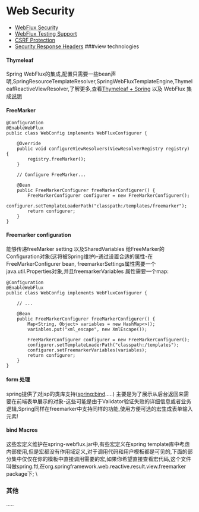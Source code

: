# Web Security
- [WebFlux Security](https://docs.spring.io/spring-security/site/docs/current/reference/html5/#jc-webflux)
- [WebFlux Testing Support](https://docs.spring.io/spring-security/site/docs/current/reference/html5/#test-webflux)
- [CSRF Protection](https://docs.spring.io/spring-security/site/docs/current/reference/html5/#csrf)
- [Security Response Headers](https://docs.spring.io/spring-security/site/docs/current/reference/html5/#headers)
###view technologies
#### Thymeleaf
Spring WebFlux的集成,配置只需要一些bean声明,SpringResourceTemplateResolver,SpringWebFluxTemplateEngine,ThymeleafReactiveViewResolver,了解更多,查看[Thymeleaf + Spring](https://www.thymeleaf.org/documentation.html) 以及 WebFlux 集成[说明](http://forum.thymeleaf.org/Thymeleaf-3-0-8-JUST-PUBLISHED-td4030687.html)
#### FreeMarker
```text
@Configuration
@EnableWebFlux
public class WebConfig implements WebFluxConfigurer {

    @Override
    public void configureViewResolvers(ViewResolverRegistry registry) {
        registry.freeMarker();
    }

    // Configure FreeMarker...

    @Bean
    public FreeMarkerConfigurer freeMarkerConfigurer() {
        FreeMarkerConfigurer configurer = new FreeMarkerConfigurer();
        configurer.setTemplateLoaderPath("classpath:/templates/freemarker");
        return configurer;
    }
}
```
#### Freemarker configuration
能够传递freeMarker setting 以及SharedVariables 给FreeMarker的Configuration对象(这将被Spring维护)-通过设置合适的属性-在FreeMarkerConfigurer bean, freemarkerSettings属性需要一个java.util.Properties对象,并且freemarkerVariables 属性需要一个map:
```text
@Configuration
@EnableWebFlux
public class WebConfig implements WebFluxConfigurer {

    // ...

    @Bean
    public FreeMarkerConfigurer freeMarkerConfigurer() {
        Map<String, Object> variables = new HashMap<>();
        variables.put("xml_escape", new XmlEscape());

        FreeMarkerConfigurer configurer = new FreeMarkerConfigurer();
        configurer.setTemplateLoaderPath("classpath:/templates");
        configurer.setFreemarkerVariables(variables);
        return configurer;
    }
}
```
#### form 处理
spring提供了对jsp的类库支持(<spring:bind>.....) 主要是为了展示从后台返回来需要在前端表单展示的对象-这些可能是由于Validator验证失败的详细信息或者业务逻辑,Spring同样在freemarker中支持同样的功能,使用方便可选的宏生成表单输入元素!
#### bind Macros 
这些宏定义维护在spring-webflux.jar中,有些宏定义在spring template库中考虑内部使用,但是宏都没有作用域定义,对于调用代码和用户模板都是可见的,下面的部分集中仅仅在你的模板中直接调用需要的宏,如果你希望直接查看宏代码,这个文件叫做spring.ftl,在org.springframework.web.reactive.result.view.freemarker package下; \
### 其他
.....
